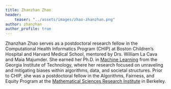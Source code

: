 ```yaml
---
title: Zhanzhan Zhao 
header: 
    teaser: "../assets/images/zhao-zhanzhan.png" 
author: zhanzhan
author_profile: true
---
```


Zhanzhan Zhao serves as a postdoctoral research fellow in the Computational Health Informatics Program (CHIP) at Boston Children’s Hospital and Harvard Medical School, mentored by Drs. William La Cava and Maia Majumder. 
She earned her Ph.D. in [Machine Learning](https://ml.gatech.edu/phd) from the Georgia Institute of Technology, where her research focused on unraveling and mitigating biases within algorithms, data, and societal structures. 
Prior to CHIP, she was a postdoctoral fellow in the Algorithms, Fairness, and Equity Program at the [Mathematical Sciences Research Institute](https://www.slmath.org/our-mission) in Berkeley.